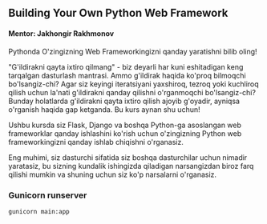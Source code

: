 ## Building Your Own Python Web Framework
#### Mentor: Jakhongir Rakhmonov

Pythonda O'zingizning Web Frameworkingizni qanday yaratishni bilib oling!

"G'ildirakni qayta ixtiro qilmang" - biz deyarli har kuni eshitadigan keng tarqalgan dasturlash mantrasi. Ammo g'ildirak haqida ko'proq bilmoqchi bo'lsangiz-chi? Agar siz keyingi iteratsiyani yaxshiroq, tezroq yoki kuchliroq qilish uchun la'nati g'ildirakni qanday qilishni o'rganmoqchi bo'lsangiz-chi? Bunday holatlarda g'ildirakni qayta ixtiro qilish ajoyib g'oyadir, ayniqsa o'rganish haqida gap ketganda. Bu kurs aynan shu uchun!

Ushbu kursda siz Flask, Django va boshqa Python-ga asoslangan web frameworklar qanday ishlashini ko'rish uchun o'zingizning Python web frameworkingizni qanday ishlab chiqishni o'rganasiz.

Eng muhimi, siz dasturchi sifatida siz boshqa dasturchilar uchun nimadir yaratasiz, bu sizning kundalik ishingizda qiladigan narsangizdan biroz farq qilishi mumkin va shuning uchun siz ko'p narsalarni o'rganasiz.


### Gunicorn runserver
```gunicorn main:app```
